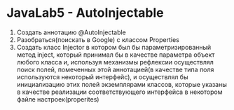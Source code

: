 # JavaLab5 - AutoInjectable
1. Создать аннотацию @AutoInjectable
2. Разобраться(поискать в Google) с классом Properties
3. Создать класс Injector в котором был бы
параметризированный метод inject, который принимал бы в
качестве параметра объект любого класса и, используя
механизмы рефлексии осуществлял поиск полей, помеченных
этой аннотацией(в качестве типа поля используются некоторый
интерфейс), и осуществлял бы инициализацию этих полей
экземплярами классов, которые указаны в качестве реализации
соответствующего интерфейса в некотором файле
настроек(properites) 
